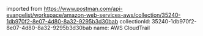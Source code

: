 imported from https://www.postman.com/api-evangelist/workspace/amazon-web-services-aws/collection/35240-1db970f2-8e07-4d80-8a32-9295b3d30bab
collectionId: 35240-1db970f2-8e07-4d80-8a32-9295b3d30bab
name: AWS CloudTrail